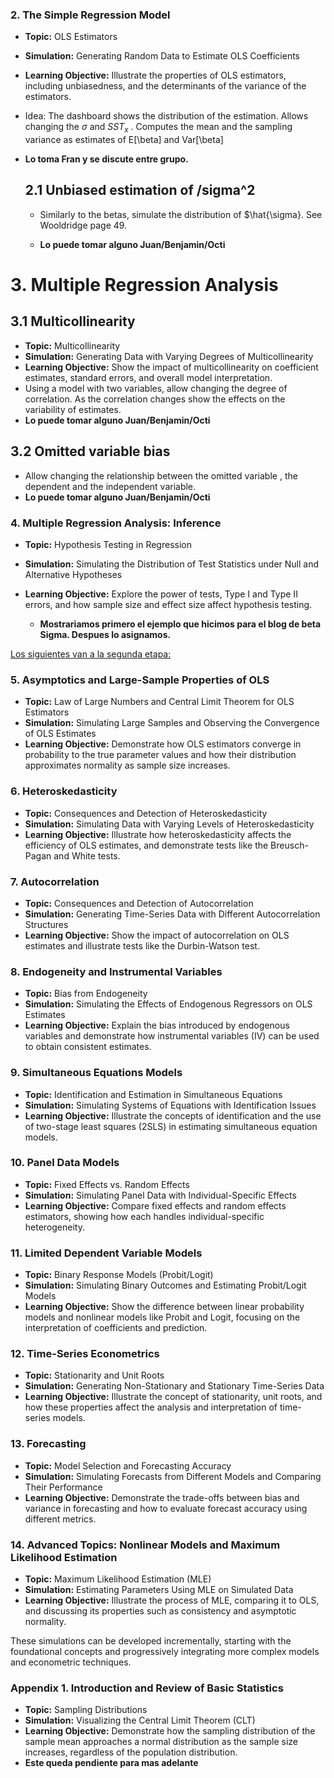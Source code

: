 
### 2. **The Simple Regression Model** 
   - **Topic:** OLS Estimators

   - **Simulation:** Generating Random Data to Estimate OLS Coefficients

   - **Learning Objective:** Illustrate the properties of OLS estimators, including unbiasedness, and the determinants of the variance of the estimators. 

   - Idea: The dashboard shows the distribution of the estimation. Allows changing the $\sigma$ and $SST_x$ . Computes the mean and the sampling variance as estimates of E[\beta] and Var[\beta]

   - **Lo toma Fran y se discute entre grupo.**

     ## 2.1 Unbiased estimation of /sigma^2

     * Similarly to the betas, simulate the distribution of $\hat{\sigma}. See Wooldridge page 49.

     * **Lo puede tomar alguno Juan/Benjamin/Octi**
     
       

# 3. **Multiple Regression Analysis**



## 3.1 Multicollinearity

   - **Topic:** Multicollinearity
   - **Simulation:** Generating Data with Varying Degrees of Multicollinearity
   - **Learning Objective:** Show the impact of multicollinearity on coefficient estimates, standard errors, and overall model interpretation.
   - Using a model with two variables, allow changing the degree of correlation. As the correlation changes show the effects on the variability of estimates. 
   - **Lo puede tomar alguno Juan/Benjamin/Octi**

## 3.2 Omitted variable bias

* Allow changing the relationship between the omitted variable , the dependent and the independent variable.
* **Lo puede tomar alguno Juan/Benjamin/Octi**

### 4. **Multiple Regression Analysis: Inference**
   - **Topic:** Hypothesis Testing in Regression

   - **Simulation:** Simulating the Distribution of Test Statistics under Null and Alternative Hypotheses

   - **Learning Objective:** Explore the power of tests, Type I and Type II errors, and how sample size and effect size affect hypothesis testing.

     * **Mostrariamos primero el ejemplo que hicimos para el blog de beta Sigma. Despues lo asignamos.**

       

<u>Los siguientes van a la segunda etapa:</u>

### 5. **Asymptotics and Large-Sample Properties of OLS**

   - **Topic:** Law of Large Numbers and Central Limit Theorem for OLS Estimators
   - **Simulation:** Simulating Large Samples and Observing the Convergence of OLS Estimates
   - **Learning Objective:** Demonstrate how OLS estimators converge in probability to the true parameter values and how their distribution approximates normality as sample size increases.

### 6. **Heteroskedasticity**
   - **Topic:** Consequences and Detection of Heteroskedasticity
   - **Simulation:** Simulating Data with Varying Levels of Heteroskedasticity
   - **Learning Objective:** Illustrate how heteroskedasticity affects the efficiency of OLS estimates, and demonstrate tests like the Breusch-Pagan and White tests.

### 7. **Autocorrelation**
   - **Topic:** Consequences and Detection of Autocorrelation
   - **Simulation:** Generating Time-Series Data with Different Autocorrelation Structures
   - **Learning Objective:** Show the impact of autocorrelation on OLS estimates and illustrate tests like the Durbin-Watson test.

### 8. **Endogeneity and Instrumental Variables**
   - **Topic:** Bias from Endogeneity
   - **Simulation:** Simulating the Effects of Endogenous Regressors on OLS Estimates
   - **Learning Objective:** Explain the bias introduced by endogenous variables and demonstrate how instrumental variables (IV) can be used to obtain consistent estimates.

### 9. **Simultaneous Equations Models**
   - **Topic:** Identification and Estimation in Simultaneous Equations
   - **Simulation:** Simulating Systems of Equations with Identification Issues
   - **Learning Objective:** Illustrate the concepts of identification and the use of two-stage least squares (2SLS) in estimating simultaneous equation models.

### 10. **Panel Data Models**
   - **Topic:** Fixed Effects vs. Random Effects
   - **Simulation:** Simulating Panel Data with Individual-Specific Effects
   - **Learning Objective:** Compare fixed effects and random effects estimators, showing how each handles individual-specific heterogeneity.

### 11. **Limited Dependent Variable Models**
   - **Topic:** Binary Response Models (Probit/Logit)
   - **Simulation:** Simulating Binary Outcomes and Estimating Probit/Logit Models
   - **Learning Objective:** Show the difference between linear probability models and nonlinear models like Probit and Logit, focusing on the interpretation of coefficients and prediction.

### 12. **Time-Series Econometrics**
   - **Topic:** Stationarity and Unit Roots
   - **Simulation:** Generating Non-Stationary and Stationary Time-Series Data
   - **Learning Objective:** Illustrate the concept of stationarity, unit roots, and how these properties affect the analysis and interpretation of time-series models.

### 13. **Forecasting**
   - **Topic:** Model Selection and Forecasting Accuracy
   - **Simulation:** Simulating Forecasts from Different Models and Comparing Their Performance
   - **Learning Objective:** Demonstrate the trade-offs between bias and variance in forecasting and how to evaluate forecast accuracy using different metrics.

### 14. **Advanced Topics: Nonlinear Models and Maximum Likelihood Estimation**
   - **Topic:** Maximum Likelihood Estimation (MLE)
   - **Simulation:** Estimating Parameters Using MLE on Simulated Data
   - **Learning Objective:** Illustrate the process of MLE, comparing it to OLS, and discussing its properties such as consistency and asymptotic normality.

These simulations can be developed incrementally, starting with the foundational concepts and progressively integrating more complex models and econometric techniques.




### Appendix 1. **Introduction and Review of Basic Statistics**
   - **Topic:** Sampling Distributions
   - **Simulation:** Visualizing the Central Limit Theorem (CLT)
   - **Learning Objective:** Demonstrate how the sampling distribution of the sample mean approaches a normal distribution as the sample size increases, regardless of the population distribution.
   - **Este queda pendiente para mas adelante**